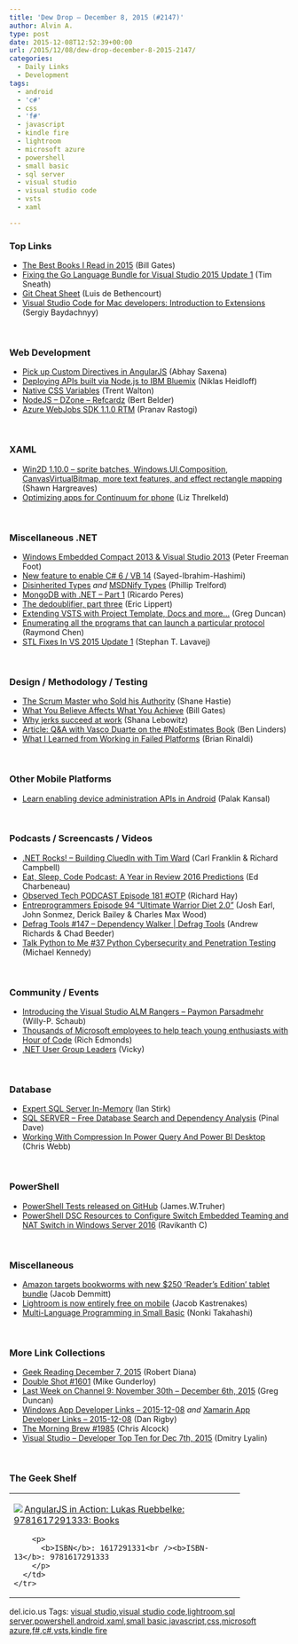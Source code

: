 ```yaml
---
title: 'Dew Drop – December 8, 2015 (#2147)'
author: Alvin A.
type: post
date: 2015-12-08T12:52:39+00:00
url: /2015/12/08/dew-drop-december-8-2015-2147/
categories:
  - Daily Links
  - Development
tags:
  - android
  - 'c#'
  - css
  - 'f#'
  - javascript
  - kindle fire
  - lightroom
  - microsoft azure
  - powershell
  - small basic
  - sql server
  - visual studio
  - visual studio code
  - vsts
  - xaml

---
```

### <a name="top"></a>Top Links

  * <a href="http://www.gatesnotes.com/About-Bill-Gates/Best-Books-2015" target="_blank">The Best Books I Read in 2015</a> (Bill Gates)
  * <a href="http://timsneath.com/fixing-the-go-language-bundle-for-visual-studio-2015-update-1/" target="_blank">Fixing the Go Language Bundle for Visual Studio 2015 Update 1</a> (Tim Sneath)
  * <a href="http://luisbg.blogalia.com//historias/76017" target="_blank">Git Cheat Sheet</a> (Luis de Bethencourt)
  * <a href="http://feedproxy.google.com/~r/CanDevs/~3/H02smSz3w2Y/visual-studio-code-for-mac-developers-introduction-to-extensions.aspx" target="_blank">Visual Studio Code for Mac developers: Introduction to Extensions</a> (Sergiy Baydachnyy)

&nbsp;

### <a name="web"></a>Web Development

  * <a href="http://www.codeproject.com/Articles/1061515/Pick-up-Custom-Directives-in-AngularJS" target="_blank">Pick up Custom Directives in AngularJS</a> (Abhay Saxena)
  * <a href="http://feedproxy.google.com/~r/ModernWebHQ/~3/pB6YOfDNZSU/" target="_blank">Deploying APIs built via Node.js to IBM Bluemix</a> (Niklas Heidloff)
  * <a href="http://trentwalton.com/2015/12/07/native-css-variables/" target="_blank">Native CSS Variables</a> (Trent Walton)
  * <a href="https://dzone.com/refcardz/nodejs" target="_blank">NodeJS &#8211; DZone &#8211; Refcardz</a> (Bert Belder)
  * <a href="https://azure.microsoft.com/blog/azure-webjobs-sdk-1-1-0-rtm/" target="_blank">Azure WebJobs SDK 1.1.0 RTM</a> (Pranav Rastogi)

&nbsp;

### <a name="silverlight"></a>XAML

  * <a href="http://blogs.msdn.com/b/win2d/archive/2015/12/07/win2d-1-10-0-sprite-batches-windows-ui-composition-canvasvirtualbitmap-more-text-features-and-effect-rectangle-mapping.aspx?WT.mc_id=DX_MVP4025064" target="_blank">Win2D 1.10.0 &#8211; sprite batches, Windows.UI.Composition, CanvasVirtualBitmap, more text features, and effect rectangle mapping</a> (Shawn Hargreaves)
  * <a href="https://blogs.windows.com/buildingapps/2015/12/07/optimizing-apps-for-continuum-for-phone/?WT.mc_id=DX_MVP4025064" target="_blank">Optimizing apps for Continuum for phone</a> (Liz Threlkeld)

&nbsp;

### <a name="dotnet"></a>Miscellaneous .NET

  * <a href="http://feedproxy.google.com/~r/PeterFoot/~3/YR-FVyDZiLA/" target="_blank">Windows Embedded Compact 2013 & Visual Studio 2013</a> (Peter Freeman Foot)
  * <a href="http://blogs.msdn.com/b/webdev/archive/2015/12/07/new-feature-to-enable-c-6-vb-14.aspx?WT.mc_id=DX_MVP4025064" target="_blank">New feature to enable C# 6 / VB 14</a> (Sayed-Ibrahim-Hashimi)
  * <a href="http://trelford.com/blog/post/Disinherited.aspx" target="_blank">Disinherited Types</a> _and_ <a href="http://trelford.com/blog/post/MSDNify.aspx" target="_blank">MSDNify Types</a> (Phillip Trelford)
  * <a href="http://weblogs.asp.net:80/ricardoperes/mongodb-with-net-part-1?WT.mc_id=DX_MVP4025064" target="_blank">MongoDB with .NET – Part 1</a> (Ricardo Peres)
  * <a href="http://ericlippert.com/2015/12/07/the-dedoublifier-part-three/" target="_blank">The dedoublifier, part three</a> (Eric Lippert)
  * <a href="https://channel9.msdn.com/coding4fun/blog/Extending-VSTS-with-Project-Template-Docs-and-more?WT.mc_id=DX_MVP4025064" target="_blank">Extending VSTS with Project Template, Docs and more&#8230;</a> (Greg Duncan)
  * <a href="http://blogs.msdn.com/b/oldnewthing/archive/2015/12/07/10658821.aspx?WT.mc_id=DX_MVP4025064" target="_blank">Enumerating all the programs that can launch a particular protocol</a> (Raymond Chen)
  * <a href="http://blogs.msdn.com/b/vcblog/archive/2015/12/07/stl-fixes-in-vs-2015-update-1.aspx?WT.mc_id=DX_MVP4025064" target="_blank">STL Fixes In VS 2015 Update 1</a> (Stephan T. Lavavej)

&nbsp;

### <a name="design"></a>Design / Methodology / Testing

  * <a href="http://www.infoq.com/news/2015/12/scrummaster-sold-authority?utm_campaign=infoq_content&utm_source=infoq&utm_medium=feed&utm_term=global" target="_blank">The Scrum Master who Sold his Authority</a> (Shane Hastie)
  * <a href="http://www.gatesnotes.com/Books/Mindset-The-New-Psychology-of-Success" target="_blank">What You Believe Affects What You Achieve</a> (Bill Gates)
  * <a href="http://www.businessinsider.com/why-jerks-succeed-at-work-2015-12" target="_blank">Why jerks succeed at work</a> (Shana Lebowitz)
  * <a href="http://www.infoq.com/articles/book-review-noestimates?utm_campaign=infoq_content&utm_source=infoq&utm_medium=feed&utm_term=global" target="_blank">Article: Q&A with Vasco Duarte on the #NoEstimates Book</a> (Ben Linders)
  * <a href="http://developer.telerik.com/featured/what-i-learned-from-working-in-failed-platforms/" target="_blank">What I Learned from Working in Failed Platforms</a> (Brian Rinaldi)

&nbsp;

### <a name="mobile"></a>Other Mobile Platforms

  * <a href="http://blogs.quovantis.com/android-device-administration-apis/" target="_blank">Learn enabling device administration APIs in Android</a> (Palak Kansal)

&nbsp;

### <a name="podcasts"></a>Podcasts / Screencasts / Videos

  * <a href="http://www.dotnetrocks.com/default.aspx?ShowNum=1227" target="_blank">.NET Rocks! &#8211; Building CluedIn with Tim Ward</a> (Carl Franklin & Richard Campbell)
  * <a href="http://developer.telerik.com/content-types/podcast/podcast-a-year-in-review-2016-predictions/" target="_blank">Eat, Sleep, Code Podcast: A Year in Review 2016 Predictions</a> (Ed Charbeneau)
  * <a href="http://www.windowsobserver.com/2015/12/07/observed-tech-podcast-episode-181-otp/" target="_blank">Observed Tech PODCAST Episode 181 #OTP</a> (Richard Hay)
  * <a href="http://entreprogrammers.com/episode-94-ultimate-warrior-diet-2-0/" target="_blank">Entreprogrammers Episode 94 “Ultimate Warrior Diet 2.0”</a> (Josh Earl, John Sonmez, Derick Bailey & Charles Max Wood)
  * <a href="https://channel9.msdn.com/Shows/Defrag-Tools/Defrag-Tools-147-Dependency-Walker?WT.mc_id=DX_MVP4025064" target="_blank">Defrag Tools #147 &#8211; Dependency Walker | Defrag Tools</a> (Andrew Richards & Chad Beeder)
  * <a href="http://talkpython.fm/episodes/show/37" target="_blank">Talk Python to Me #37 Python Cybersecurity and Penetration Testing</a> (Michael Kennedy)

&nbsp;

### <a name="events"></a>Community / Events

  * <a href="https://blogs.msdn.microsoft.com/visualstudioalmrangers/2015/12/07/introducing-the-visual-studio-alm-rangers-paymon-parsadmehr/" target="_blank">Introducing the Visual Studio ALM Rangers – Paymon Parsadmehr</a> (Willy-P. Schaub)
  * <a href="http://feedproxy.google.com/~r/wmexperts/~3/HbweCqzG-nE/story01.htm" target="_blank">Thousands of Microsoft employees to help teach young enthusiasts with Hour of Code</a> (Rich Edmonds)
  * <a href="http://blog.ncover.com/net-user-group-leaders/" target="_blank">.NET User Group Leaders</a> (Vicky)

&nbsp;

### <a name="sql"></a>Database

  * <a href="http://i-programmer.info/bookreviews/21-database/9205-expert-sql-server-in-memory-oltp-to-fiinsh.html" target="_blank">Expert SQL Server In-Memory</a> (Ian Stirk)
  * <a href="http://blog.sqlauthority.com/2015/12/08/sql-server-free-database-search-and-dependency-analysis/" target="_blank">SQL SERVER – Free Database Search and Dependency Analysis</a> (Pinal Dave)
  * <a href="http://blog.crossjoin.co.uk/2015/12/08/working-with-compression-in-power-query-and-power-bi-desktop/" target="_blank">Working With Compression In Power Query And Power BI Desktop</a> (Chris Webb)

&nbsp;

### <a name="ps"></a>PowerShell

  * <a href="http://blogs.msdn.com/b/powershell/archive/2015/12/07/powershell-tests-released-on-github.aspx?WT.mc_id=DX_MVP4025064" target="_blank">PowerShell Tests released on GitHub</a> (James.W.Truher)
  * <a href="http://www.powershellmagazine.com/2015/12/07/dsc-resource-to-configure-switch-embedded-teaming-in-windows-server-2016/" target="_blank">PowerShell DSC Resources to Configure Switch Embedded Teaming and NAT Switch in Windows Server 2016</a> (Ravikanth C)

&nbsp;

### <a name="misc"></a>Miscellaneous

  * <a href="http://feedproxy.google.com/~r/geekwire/~3/Wnf5du4G098/" target="_blank">Amazon targets bookworms with new $250 ‘Reader’s Edition’ tablet bundle</a> (Jacob Demmitt)
  * <a href="http://www.theverge.com/2015/12/7/9851348/lightroom-android-now-free-to-use" target="_blank">Lightroom is now entirely free on mobile</a> (Jacob Kastrenakes)
  * <a href="http://blogs.msdn.com/b/smallbasic/archive/2015/12/07/multi-language-program-in-small-basic.aspx?WT.mc_id=DX_MVP4025064" target="_blank">Multi-Language Programming in Small Basic</a> (Nonki Takahashi)

&nbsp;

### <a name="links"></a>More Link Collections

  * <a href="http://feeds.regulargeek.com/~r/RegularGeek/~3/BTIHNfVYz7Q/" target="_blank">Geek Reading December 7, 2015</a> (Robert Diana)
  * <a href="http://afreshcup.com/home/2015/12/8/double-shot-1601.html" target="_blank">Double Shot #1601</a> (Mike Gunderloy)
  * <a href="https://channel9.msdn.com/Blogs/C9Team/Last-Week-on-Channel-9-November-30th-December-6th-2015?WT.mc_id=DX_MVP4025064" target="_blank">Last Week on Channel 9: November 30th &#8211; December 6th, 2015</a> (Greg Duncan)
  * <a href="http://windowsappdev.com/2015/12/windows-app-developer-links-2015-12-08/" target="_blank">Windows App Developer Links &#8211; 2015-12-08</a> _and_ <a href="http://allaboutxamarin.com/2015/12/xamarin-app-developer-links-2015-12-08/" target="_blank">Xamarin App Developer Links &#8211; 2015-12-08</a> (Dan Rigby)
  * <a href="http://feedproxy.google.com/~r/ReflectivePerspective/~3/s4H9Z9bjAus/" target="_blank">The Morning Brew #1985</a> (Chris Alcock)
  * <a href="http://www.lyalin.com/2015/12/07/visual-studio-developer-top-ten-for-dec-7th-2015/" target="_blank">Visual Studio – Developer Top Ten for Dec 7th, 2015</a> (Dmitry Lyalin)

&nbsp;

### <a name="shelf"></a>The Geek Shelf

<div id="scid:7dc1bd33-94bd-46fd-a20b-0131235bcd47:20c2a500-0a63-4307-a515-46ef633cb021" class="wlWriterEditableSmartContent" style="float: none; padding-bottom: 0px; padding-top: 0px; padding-left: 0px; margin: 0px; display: inline; padding-right: 0px">
  <table cellspacing="0" cellpadding="2" width="400" border="0" unselectable="on">
    <tr>
      <td valign="top" width="400">
        <p>
          <a title="AngularJS in Action: Lukas Ruebbelke: 9781617291333: Books" href="http://www.amazon.com/exec/obidos/ASIN/1617291331/amavin-20"><img data-recalc-dims="1" decoding="async" src="https://i0.wp.com/images.amazon.com/images/P/1617291331.01.MZZZZZZZ.jpg?w=660" border="0" align="left" style="float:left" />AngularJS in Action: Lukas Ruebbelke: 9781617291333: Books</a>
        </p>
        
        <p>
          <b>ISBN</b>: 1617291331<br /><b>ISBN-13</b>: 9781617291333
        </p>
      </td>
    </tr>
  </table>
</div>

<div id="scid:0767317B-992E-4b12-91E0-4F059A8CECA8:f5cc3da7-4bd2-4633-ae6a-fe4f2526f0fe" class="wlWriterEditableSmartContent" style="float: none; padding-bottom: 0px; padding-top: 0px; padding-left: 0px; margin: 0px; display: inline; padding-right: 0px">
  del.icio.us Tags: <a href="http://del.icio.us/popular/visual+studio" rel="tag">visual studio</a>,<a href="http://del.icio.us/popular/visual+studio+code" rel="tag">visual studio code</a>,<a href="http://del.icio.us/popular/lightroom" rel="tag">lightroom</a>,<a href="http://del.icio.us/popular/sql+server" rel="tag">sql server</a>,<a href="http://del.icio.us/popular/powershell" rel="tag">powershell</a>,<a href="http://del.icio.us/popular/android" rel="tag">android</a>,<a href="http://del.icio.us/popular/xaml" rel="tag">xaml</a>,<a href="http://del.icio.us/popular/small+basic" rel="tag">small basic</a>,<a href="http://del.icio.us/popular/javascript" rel="tag">javascript</a>,<a href="http://del.icio.us/popular/css" rel="tag">css</a>,<a href="http://del.icio.us/popular/microsoft+azure" rel="tag">microsoft azure</a>,<a href="http://del.icio.us/popular/f%23" rel="tag">f#</a>,<a href="http://del.icio.us/popular/c%23" rel="tag">c#</a>,<a href="http://del.icio.us/popular/vsts" rel="tag">vsts</a>,<a href="http://del.icio.us/popular/kindle+fire" rel="tag">kindle fire</a>
</div>